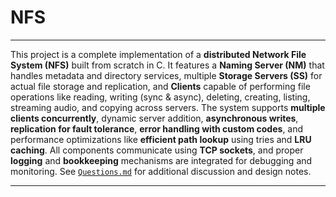 # NFS
---

This project is a complete implementation of a **distributed Network File System (NFS)** built from scratch in C. It features a **Naming Server (NM)** that handles metadata and directory services, multiple **Storage Servers (SS)** for actual file storage and replication, and **Clients** capable of performing file operations like reading, writing (sync & async), deleting, creating, listing, streaming audio, and copying across servers. The system supports **multiple clients concurrently**, dynamic server addition, **asynchronous writes**, **replication for fault tolerance**, **error handling with custom codes**, and performance optimizations like **efficient path lookup** using tries and **LRU caching**. All components communicate using **TCP sockets**, and proper **logging** and **bookkeeping** mechanisms are integrated for debugging and monitoring. See [`Questions.md`](./Questions.md) for additional discussion and design notes.

---
